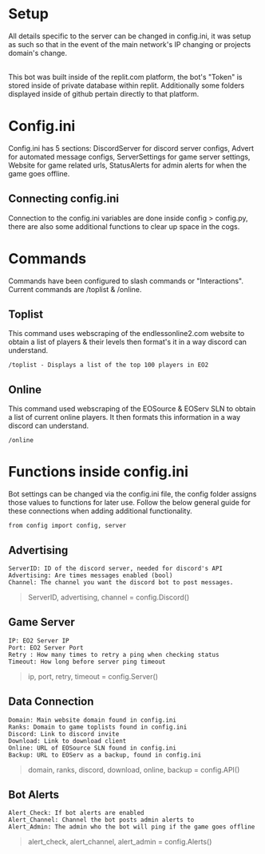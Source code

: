 # Setup #
All details specific to the server can be changed in config.ini, it was setup as such so that in the event of the main network's IP changing or projects domain's change. <br><br>

This bot was built inside of the replit.com platform, the bot's "Token" is stored inside of private database within replit. Additionally some folders displayed inside of github pertain directly to that platform.

# Config.ini #
Config.ini has 5 sections: DiscordServer for discord server configs, Advert for automated message configs, ServerSettings for game server settings, Website for game related urls, StatusAlerts for admin alerts for when the game goes offline.

## Connecting config.ini ##
Connection to the config.ini variables are done inside config > config.py, there are also some additional functions to clear up space in the cogs.

# Commands #
Commands have been configured to slash commands or "Interactions". Current commands are /toplist & /online.

## Toplist ##
This command uses webscraping of the endlessonline2.com website to obtain a list of players & their levels then format's it in a way discord can understand.
```
/toplist - Displays a list of the top 100 players in EO2
```

## Online ##
This command used webscraping of the EOSource & EOServ SLN to obtain a list of current online players. It then formats this information in a way discord can understand.
```
/online
```


# Functions inside config.ini #
Bot settings can be changed via the config.ini file, the config folder assigns those values to functions for later use. Follow the below general guide for these connections when adding additional functionality.

```
from config import config, server
```

## Advertising ##
```
ServerID: ID of the discord server, needed for discord's API
Advertising: Are times messages enabled (bool)
Channel: The channel you want the discord bot to post messages.
```
> ServerID, advertising, channel = config.Discord()

## Game Server ##
```
IP: EO2 Server IP
Port: EO2 Server Port
Retry : How many times to retry a ping when checking status
Timeout: How long before server ping timeout
```
> ip, port, retry, timeout = config.Server()

## Data Connection ##
```
Domain: Main website domain found in config.ini
Ranks: Domain to game toplists found in config.ini
Discord: Link to discord invite
Download: Link to download client
Online: URL of EOSource SLN found in config.ini
Backup: URL to EOServ as a backup, found in config.ini
```
> domain, ranks, discord, download, online, backup = config.API()

## Bot Alerts ##
```
Alert_Check: If bot alerts are enabled
Alert_Channel: Channel the bot posts admin alerts to
Alert_Admin: The admin who the bot will ping if the game goes offline
```
> alert_check, alert_channel, alert_admin = config.Alerts()

